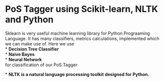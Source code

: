 # PoS Tagger using Scikit-learn, NLTK and Python
Sklearn is very useful machine learning library for Python Prograaming Language. It has many 
classifiers, metrics calculations, implemented which we can make use of. 
Here we use <br/>
\* **Decision Tree Classifier** <br/>
\* **Naive Bayes** <br/>
\* **Neural Network** <br/>
for classification of our PoS Tagger <br/>

\* **NLTK is a natural language processing toolkit designed for Python.**
